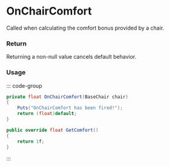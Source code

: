 # OnChairComfort
<Badge type="info" text="Global"/><Badge type="danger" text="Carbon Compatible"/>
Called when calculating the comfort bonus provided by a chair.

### Return
Returning a non-null value cancels default behavior.

### Usage
::: code-group
```csharp [Example]
private float OnChairComfort(BaseChair chair)
{
	Puts("OnChairComfort has been fired!");
	return (float)default;
}
```
```csharp [Source — Assembly-CSharp @ BaseChair]
public override float GetComfort()
{
	return 1f;
}

```
:::
